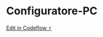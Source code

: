 # Configuratore-PC

[Edit in Codeflow ⚡️](https://stackblitz.com/~/github.com/GianlucaGrammatica/Configuratore-PC)
